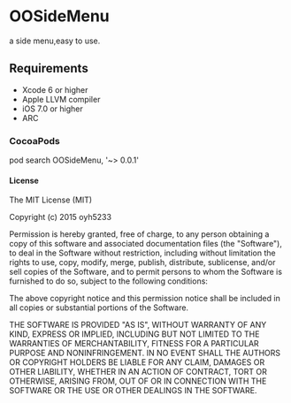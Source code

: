 # OOSideMenu




a side menu,easy to use.




## Requirements




* Xcode 6 or higher
* Apple LLVM compiler
* iOS 7.0 or higher
* ARC




### CocoaPods




pod search OOSideMenu, '~> 0.0.1'
#### License




The MIT License (MIT)

Copyright (c) 2015 oyh5233

Permission is hereby granted, free of charge, to any person obtaining a copy
of this software and associated documentation files (the "Software"), to deal
in the Software without restriction, including without limitation the rights
to use, copy, modify, merge, publish, distribute, sublicense, and/or sell
copies of the Software, and to permit persons to whom the Software is
furnished to do so, subject to the following conditions:

The above copyright notice and this permission notice shall be included in all
copies or substantial portions of the Software.

THE SOFTWARE IS PROVIDED "AS IS", WITHOUT WARRANTY OF ANY KIND, EXPRESS OR
IMPLIED, INCLUDING BUT NOT LIMITED TO THE WARRANTIES OF MERCHANTABILITY,
FITNESS FOR A PARTICULAR PURPOSE AND NONINFRINGEMENT. IN NO EVENT SHALL THE
AUTHORS OR COPYRIGHT HOLDERS BE LIABLE FOR ANY CLAIM, DAMAGES OR OTHER
LIABILITY, WHETHER IN AN ACTION OF CONTRACT, TORT OR OTHERWISE, ARISING FROM,
OUT OF OR IN CONNECTION WITH THE SOFTWARE OR THE USE OR OTHER DEALINGS IN THE
SOFTWARE.

